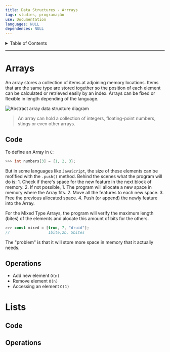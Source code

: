```yaml
---
title: Data Structures - Arrrays
tags: studies, programação
use: Documentation
languages: NULL
dependences: NULL
---
```


<details> <summary>Table of Contents</summary>

- [Arrays](#arrays)
	- [Code](#code)
	- [Operations](#operations)
- [Lists](#lists)
	- [Code](#code-1)
	- [Operations](#operations-1)

</details>

---

# Arrays

An array stores a collection of items at adjoining memory locations. Items that are the same type are stored together so the position of each element can be calculated or retrieved easily by an index. Arrays can be fixed or flexible in length depending of the language.

![Abstract array data structure diagram](https://cdn.ttgtmedia.com/rms/onlineimages/sqlserver-one_dimensional_array_four_elements-f_mobile.png)
> An array can hold a collection of integers, floating-point numbers, stings or even other arrays.

## Code

To define an Array in `C`:
```c
>>> int numbers[3] = {1, 2, 3};
```

But in some languages like `JavaScript`, the size of these elements can be mofified with the `.push()` method. Behind the scenes what the program will do is:
	1. Check if there's space for the new feature in the next block of memory. 
	2. If not possible,
		1. The program will allocate a new space in memory where the Array fits.
		2. Move all the features to each new space.
		3. Free the previous allocated space.
		4. Push (or append) the newly feature into the Array. 


For the Mixed Type Arrays, the program will verify the maximum length (bites) of the elements and alocate this amount of bits for the others.

```javascript
>>> const mixed = [true, 7, "druid"];
//			       1bite,2b, 5bites
```

The "problem" is that it will store more space in memory that it actually needs.

## Operations
- Add new element `O(n)`
- Remove element `O(n)`
- Accessing an element `O(1)`

# Lists
## Code
## Operations